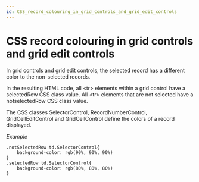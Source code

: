 ```yaml
---
id: CSS_record_colouring_in_grid_controls_and_grid_edit_controls
---
```


# CSS record colouring in grid controls and grid edit controls

In grid controls and grid edit controls, the selected record has a different color to the non-selected records.

In the resulting HTML code, all \<tr> elements within a grid control have a selectedRow CSS class value. All \<tr> elements that are not selected have a notselectedRow CSS class value.

The CSS classes SelectorControl, RecordNumberControl, GridCellEditControl and GridCellControl define the colors of a record displayed.

*Example*

```language-css
.notSelectedRow td.SelectorControl{
    background-color: rgb(90%, 90%, 90%)
}
.selectedRow td.SelectorControl{
    background-color: rgb(80%, 80%, 80%)
}
```

 